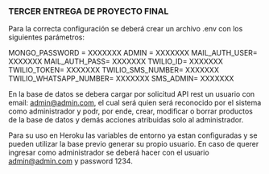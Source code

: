 ### TERCER ENTREGA DE PROYECTO FINAL

Para la correcta configuración se deberá crear un archivo .env con los siguientes parámetros:

MONGO_PASSWORD = XXXXXXX
ADMIN = XXXXXXX
MAIL_AUTH_USER= XXXXXXX
MAIL_AUTH_PASS= XXXXXXX
TWILIO_ID= XXXXXXX
TWILIO_TOKEN= XXXXXXX
TWILIO_SMS_NUMBER= XXXXXXX
TWILIO_WHATSAPP_NUMBER= XXXXXXX
SMS_ADMIN= XXXXXXX

En la base de datos se debera cargar por solicitud API rest un usuario con email: admin@admin.com, el cual será quien será reconocido por el sistema como administrador y podr, por ende, crear, modificar o borrar productos de la base de datos y demás acciones atribuidas solo al administrador. 

Para su uso en Heroku las variables de entorno ya estan configuradas y se pueden utilizar la base previo generar su propio usuario.
En caso de querer ingresar como administrador se deberá hacer con el usuario admin@admin.com y password 1234.
